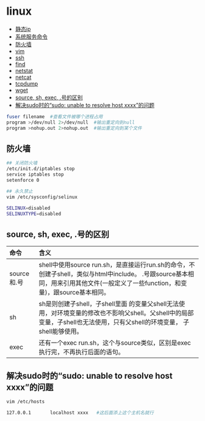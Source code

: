 # linux

- [静态ip](static.network.md)
- [系统服务命令](service.md)
- [防火墙](#防火墙)
- [vim](vim/readme.md)
- [ssh](ssh.md)
- [find](cmd/find.md)
- [netstat](cmd/netstat.md)
- [netcat](cmd/netcat.md)
- [tcpdump](tcpdump/readme.md)
- [wget](wget/readme.md)
- [source, sh, exec, .号的区别](#source-sh-exec-号的区别)
- [解决sudo时的“sudo: unable to resolve host xxxx”的问题](#解决sudo时的sudo-unable-to-resolve-host-xxxx的问题)

```bash
fuser filename  #查看文件被哪个进程占用
program >/dev/null 2>/dev/null  #输出重定向到null
program >nohup.out 2>nohup.out  #输出重定向到某个文件
```

## 防火墙

```bash
## 关闭防火墙
/etc/init.d/iptables stop
service iptables stop
setenforce 0

## 永久禁止
vim /etc/sysconfig/selinux

SELINUX=disabled
SELINUXTYPE=disabled
```

## source, sh, exec, .号的区别

命令 | 含义
:--- | :---
source和.号 | shell中使用source run.sh，是直接运行run.sh的命令，不创建子shell，类似与html中include。  .号跟source基本相同，用来引用其他文件(一般定义了一些function，和变量)，跟source基本相同。
sh | sh是则创建子shell，子shell里面 的变量父shell无法使用，对环境变量的修改也不影响父shell。父shell中的局部变量，子shell也无法使用，只有父shell的环境变量， 子shell能够使用。
exec | 还有一个exec run.sh，这个与source类似，区别是exec执行完，不再执行后面的语句。

## 解决sudo时的“sudo: unable to resolve host xxxx”的问题

```bash
vim /etc/hosts

127.0.0.1       localhost xxxx   #这后面添上这个主机名就行
```

